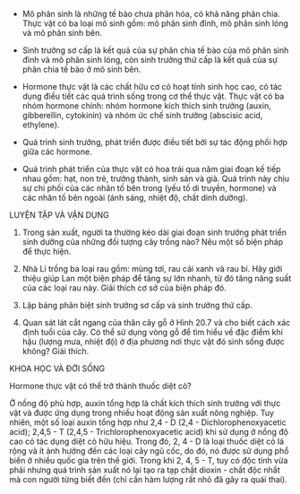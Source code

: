 - Mô phân sinh là những tế bào chưa phân hóa, có khả năng phân chia. Thực vật có ba loại mô sinh gồm: mô phân sinh đỉnh, mô phân sinh lóng và mô phân sinh bên.

- Sinh trưởng sơ cấp là kết quả của sự phân chia tế bào của mô phân sinh đỉnh và mô phân sinh lóng, còn sinh trưởng thứ cấp là kết quả của sự phân chia tế bào ở mô sinh bên.

- Hormone thực vật là các chất hữu cơ có hoạt tính sinh học cao, có tác dụng điều tiết các quá trình sống trong cơ thể thực vật. Thực vật có ba nhóm hormone chính: nhóm hormone kích thích sinh trưởng (auxin, gibberellin, cytokinin) và nhóm ức chế sinh trưởng (abscisic acid, ethylene).

- Quá trình sinh trưởng, phát triển được điều tiết bởi sự tác động phối hợp giữa các hormone.

- Quá trình phát triển của thực vật có hoa trải qua năm giai đoạn kế tiếp nhau gồm: hạt, non trẻ, trưởng thành, sinh sản và già. Quá trình này chịu sự chi phối của các nhân tố bên trong (yếu tố di truyền, hormone) và các nhân tố bên ngoài (ánh sáng, nhiệt độ, chất dinh dưỡng).

LUYỆN TẬP VÀ VẬN DỤNG

1. Trong sản xuất, người ta thường kéo dài giai đoạn sinh trưởng phát triển sinh dưỡng của những đối tượng cây trồng nào? Nêu một số biện pháp để thực hiện.

2. Nhà Lí trồng ba loại rau gồm: mùng tơi, rau cải xanh và rau bí. Hãy giới thiệu giúp Lan một biện pháp để tăng sự lớn nhanh, từ đó tăng năng suất của các loại rau này. Giải thích cơ sở của biện pháp đó.

3. Lập bảng phân biệt sinh trưởng sơ cấp và sinh trưởng thứ cấp.

4. Quan sát lát cắt ngang của thân cây gỗ ở Hình 20.7 và cho biết cách xác định tuổi của cây. Có thể sử dụng vòng gỗ để tìm hiểu về đặc điểm khí hậu (lượng mưa, nhiệt độ) ở địa phương nơi thực vật đó sinh sống được không? Giải thích.

KHOA HỌC VÀ ĐỜI SỐNG

Hormone thực vật có thể trở thành thuốc diệt cỏ?

Ở nồng độ phù hợp, auxin tổng hợp là chất kích thích sinh trưởng với thực vật và được ứng dụng trong nhiều hoạt động sản xuất nông nghiệp. Tuy nhiên, một số loại auxin tổng hợp như 2,4 - D (2,4 - Dichlorophenoxyacetic acid); 2,4,5 - T (2,4,5 - Trichlorophenoxyacetic acid) khi sử dụng ở nồng độ cao có tác dụng diệt cỏ hữu hiệu. Trong đó, 2, 4 - D là loại thuốc diệt cỏ lá rộng và ít ảnh hưởng đến các loại cây ngũ cốc, do đó, nó được sử dụng phổ biến ở nhiều quốc gia trên thế giới. Trong khi 2, 4, 5 - T, tuy có độc tính vừa phải nhưng quá trình sản xuất nó lại tạo ra tạp chất dioxin - chất độc nhất mà con người từng biết đến (chỉ cần hàm lượng rất nhỏ đã gây ra quái thai).